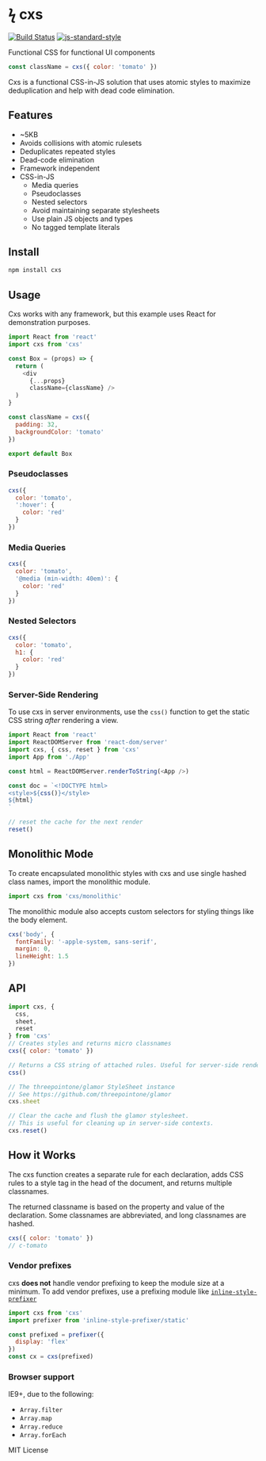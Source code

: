 
# ϟ cxs

[![Build Status](https://travis-ci.org/jxnblk/cxs.svg?branch=master)](https://travis-ci.org/jxnblk/cxs)
[![js-standard-style](https://img.shields.io/badge/code%20style-standard-brightgreen.svg)](http://standardjs.com/)

Functional CSS for functional UI components

```js
const className = cxs({ color: 'tomato' })
```

Cxs is a functional CSS-in-JS solution that uses atomic styles
to maximize deduplication and help with dead code elimination.

## Features

- ~5KB
- Avoids collisions with atomic rulesets
- Deduplicates repeated styles
- Dead-code elimination
- Framework independent
- CSS-in-JS
  - Media queries
  - Pseudoclasses
  - Nested selectors
  - Avoid maintaining separate stylesheets
  - Use plain JS objects and types
  - No tagged template literals

## Install

```sh
npm install cxs
```

## Usage

Cxs works with any framework, but this example uses React for demonstration purposes.

```js
import React from 'react'
import cxs from 'cxs'

const Box = (props) => {
  return (
    <div
      {...props}
      className={className} />
  )
}

const className = cxs({
  padding: 32,
  backgroundColor: 'tomato'
})

export default Box
```

### Pseudoclasses

```js
cxs({
  color: 'tomato',
  ':hover': {
    color: 'red'
  }
})
```

### Media Queries

```js
cxs({
  color: 'tomato',
  '@media (min-width: 40em)': {
    color: 'red'
  }
})
```

### Nested Selectors

```js
cxs({
  color: 'tomato',
  h1: {
    color: 'red'
  }
})
```

### Server-Side Rendering

To use cxs in server environments, use the `css()` function to get the static CSS string *after* rendering a view.

```js
import React from 'react'
import ReactDOMServer from 'react-dom/server'
import cxs, { css, reset } from 'cxs'
import App from './App'

const html = ReactDOMServer.renderToString(<App />)

const doc = `<!DOCTYPE html>
<style>${css()}</style>
${html}
`

// reset the cache for the next render
reset()

```

## Monolithic Mode

To create encapsulated monolithic styles with cxs and use single hashed class names, import the monolithic module.

```js
import cxs from 'cxs/monolithic'
```

The monolithic module also accepts custom selectors for styling things like the body element.

```js
cxs('body', {
  fontFamily: '-apple-system, sans-serif',
  margin: 0,
  lineHeight: 1.5
})
```

## API

```js
import cxs, {
  css,
  sheet,
  reset
} from 'cxs'
// Creates styles and returns micro classnames
cxs({ color: 'tomato' })

// Returns a CSS string of attached rules. Useful for server-side rendering
css()

// The threepointone/glamor StyleSheet instance
// See https://github.com/threepointone/glamor
cxs.sheet

// Clear the cache and flush the glamor stylesheet.
// This is useful for cleaning up in server-side contexts.
cxs.reset()
```

## How it Works

The cxs function creates a separate rule for each declaration,
adds CSS rules to a style tag in the head of the document,
and returns multiple classnames.

The returned classname is based on the property and value of the declaration.
Some classnames are abbreviated, and long classnames are hashed.

```js
cxs({ color: 'tomato' })
// c-tomato
```

### Vendor prefixes

cxs **does not** handle vendor prefixing to keep the module size at a minimum.
To add vendor prefixes, use a prefixing module like [`inline-style-prefixer`](https://github.com/rofrischmann/inline-style-prefixer)

```js
import cxs from 'cxs'
import prefixer from 'inline-style-prefixer/static'

const prefixed = prefixer({
  display: 'flex'
})
const cx = cxs(prefixed)
```

### Browser support

IE9+, due to the following:
- `Array.filter`
- `Array.map`
- `Array.reduce`
- `Array.forEach`

MIT License
